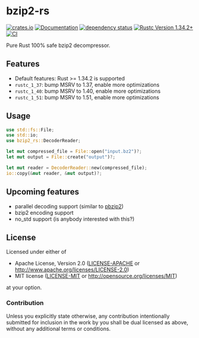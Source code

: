 # bzip2-rs

[![crates.io](https://img.shields.io/crates/v/bzip2-rs.svg)](https://crates.io/crates/bzip2-rs)
[![Documentation](https://docs.rs/bzip2-rs/badge.svg)](https://docs.rs/bzip2-rs)
[![dependency status](https://deps.rs/crate/bzip2-rs/0.1.0/status.svg)](https://deps.rs/crate/bzip2-rs/0.1.0)
[![Rustc Version 1.34.2+](https://img.shields.io/badge/rustc-1.34.2+-lightgray.svg)](https://blog.rust-lang.org/2019/04/11/Rust-1.34.0.html)
[![CI](https://github.com/paolobarbolini/bzip2-rs/workflows/CI/badge.svg)](https://github.com/paolobarbolini/bzip2-rs/actions?query=workflow%3ACI)

Pure Rust 100% safe bzip2 decompressor.

## Features

* Default features: Rust >= 1.34.2 is supported
* `rustc_1_37`: bump MSRV to 1.37, enable more optimizations
* `rustc_1_40`: bump MSRV to 1.40, enable more optimizations
* `rustc_1_51`: bump MSRV to 1.51, enable more optimizations

## Usage

```rust
use std::fs::File;
use std::io;
use bzip2_rs::DecoderReader;

let mut compressed_file = File::open("input.bz2")?;
let mut output = File::create("output")?;

let mut reader = DecoderReader::new(compressed_file);
io::copy(&mut reader, &mut output)?;
```

## Upcoming features

* parallel decoding support (similar to [pbzip2](https://github.com/cosnicolaou/pbzip2))
* bzip2 encoding support
* no_std support (is anybody interested with this?)

## License

Licensed under either of
 * Apache License, Version 2.0 ([LICENSE-APACHE](LICENSE-APACHE) or http://www.apache.org/licenses/LICENSE-2.0)
 * MIT license ([LICENSE-MIT](LICENSE-MIT) or http://opensource.org/licenses/MIT)

at your option.

### Contribution

Unless you explicitly state otherwise, any contribution intentionally submitted
for inclusion in the work by you shall be dual licensed as above, without any
additional terms or conditions.
